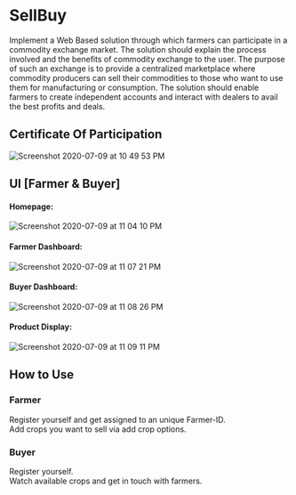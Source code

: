 # SellBuy
Implement a Web Based solution through which farmers can participate in a commodity exchange market. The solution should explain the process involved and the benefits of commodity exchange to the user. The purpose of such an exchange is to provide a centralized marketplace where commodity producers can sell their commodities to those who want to use them for manufacturing or consumption. The solution should enable farmers to create independent accounts and interact with dealers to avail the best profits and deals.
## Certificate Of Participation
![Screenshot 2020-07-09 at 10 49 53 PM](https://user-images.githubusercontent.com/62985321/87071409-cf972380-c237-11ea-9152-8e405331fbbf.png)
## UI [Farmer & Buyer]
#### Homepage:
![Screenshot 2020-07-09 at 11 04 10 PM](https://user-images.githubusercontent.com/62985321/87071980-a9be4e80-c238-11ea-8c4f-c8db28f6a011.png)
#### Farmer Dashboard:
![Screenshot 2020-07-09 at 11 07 21 PM](https://user-images.githubusercontent.com/62985321/87072165-fa35ac00-c238-11ea-8adb-93dcd342d3ad.png)
#### Buyer Dashboard:
![Screenshot 2020-07-09 at 11 08 26 PM](https://user-images.githubusercontent.com/62985321/87072269-1df8f200-c239-11ea-978f-cb6161431b83.png)
#### Product Display:
![Screenshot 2020-07-09 at 11 09 11 PM](https://user-images.githubusercontent.com/62985321/87072578-a7a8bf80-c239-11ea-9331-595499534860.png)
## How to Use
### Farmer
Register yourself and get assigned to an unique Farmer-ID.<br>
Add crops you want to sell via add crop options.
### Buyer
Register yourself.<br>
Watch available crops and get in touch with farmers.
